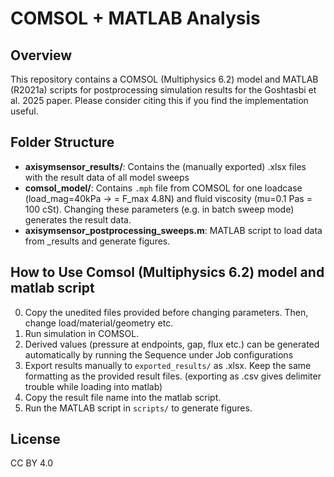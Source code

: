 # COMSOL + MATLAB Analysis

## Overview
This repository contains a COMSOL (Multiphysics 6.2) model and MATLAB (R2021a) scripts for postprocessing simulation results for the Goshtasbi et al. 2025 paper. Please consider citing this if you find the implementation useful. 

## Folder Structure
- **axisymsensor_results/**: Contains the (manually exported) .xlsx files with the result data of all model sweeps
- **comsol_model/**: Contains `.mph` file from COMSOL for one loadcase (load_mag=40kPa -> = F_max 4.8N) and fluid viscosity (mu=0.1 Pas = 100 cSt). Changing these parameters (e.g. in batch sweep mode) generates the result data.
- **axisymsensor_postprocessing_sweeps.m**: MATLAB script to load data from _results and generate figures.

## How to Use Comsol (Multiphysics 6.2) model and matlab script
0. Copy the unedited files provided before changing parameters. Then, change load/material/geometry etc. 
1. Run simulation in COMSOL.
2. Derived values (pressure at endpoints, gap, flux etc.) can be generated automatically by running the Sequence under Job configurations
3. Export results manually to `exported_results/` as .xlsx. Keep the same formatting as the provided result files. (exporting as .csv gives delimiter trouble while loading into matlab)
5. Copy the result file name into the matlab script. 
6. Run the MATLAB script in `scripts/` to generate figures.

## License
CC BY 4.0
